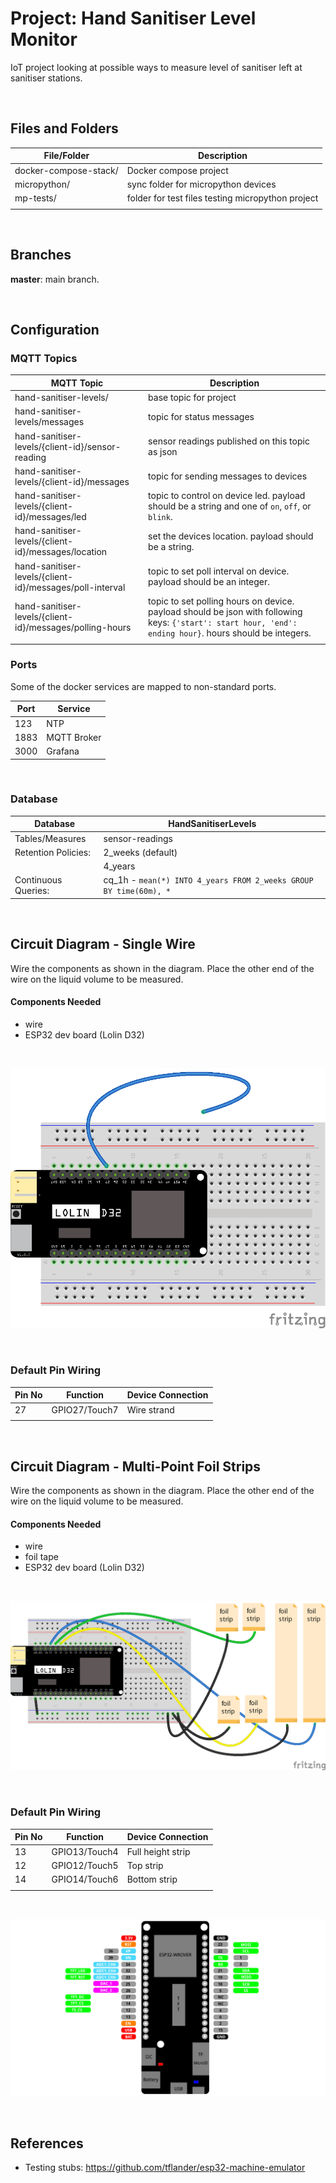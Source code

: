 # Project: Hand Sanitiser Level Monitor 

IoT project looking at possible ways to measure level of sanitiser left at sanitiser stations. 

<br>

## Files and Folders

| File/Folder | Description |
|--- | --- |
| docker-compose-stack/ | Docker compose project |
| micropython/ | sync folder for micropython devices |
| mp-tests/ | folder for test files testing micropython project |
|  |  |

<br>

## Branches

**master**: main branch.  

<br>

## Configuration

### MQTT Topics

| MQTT Topic | Description |
| --- | --- |
| hand-sanitiser-levels/ | base topic for project |
| hand-sanitiser-levels/messages | topic for status messages |
| hand-sanitiser-levels/{client-id}/sensor-reading | sensor readings published on this topic as json |
| hand-sanitiser-levels/{client-id}/messages | topic for sending messages to devices |
| hand-sanitiser-levels/{client-id}/messages/led | topic to control on device led. payload should be a string and one of `on`, `off`, or `blink`. |
| hand-sanitiser-levels/{client-id}/messages/location | set the devices location. payload should be a string. |
| hand-sanitiser-levels/{client-id}/messages/poll-interval | topic to set poll interval on device. payload should be an integer. |
| hand-sanitiser-levels/{client-id}/messages/polling-hours | topic to set polling hours on device. payload should be json with following keys: `{'start': start hour, 'end': ending hour}`. hours should be integers. |
|  |  |

### Ports

Some of the docker services are mapped to non-standard ports.

| Port | Service |
|---|---|
| 123 | NTP |
| 1883 | MQTT Broker |
| 3000 | Grafana |

<br>

### Database

| Database | HandSanitiserLevels |
|---|---|
| Tables/Measures | sensor-readings |
| Retention Policies: | 2_weeks (default) |
|  | 4_years |
| Continuous Queries: | cq_1h - `mean(*) INTO 4_years FROM 2_weeks GROUP BY time(60m), *` |

<br>

## Circuit Diagram - Single Wire
Wire the components as shown in the diagram. Place the other end of the wire on the liquid volume to be measured.

<!-- ![circuit diagram](assets/###-circuit-diagram_schem.svg) -->

#### Components Needed
* wire
* ESP32 dev board (Lolin D32)

<br />

![breadboard diagram](assets/lolin-d32-wire-capacitance-circuit-diagram_bb.png)

<br />

### Default Pin Wiring

| Pin No | Function | Device Connection |
| --- | --- | --- |
| 27 | GPIO27/Touch7 | Wire strand |
|  |  |  |

<br />

## Circuit Diagram - Multi-Point Foil Strips
Wire the components as shown in the diagram. Place the other end of the wire on the liquid volume to be measured.

<!-- ![circuit diagram](assets/###-circuit-diagram_schem.svg) -->

#### Components Needed
* wire
* foil tape
* ESP32 dev board (Lolin D32)


<br />

![breadboard diagram](assets/lolin-d32-multi-point-capacitance-circuit-diagram_bb.png)

<br />

### Default Pin Wiring

| Pin No | Function | Device Connection |
| --- | --- | --- |
| 13 | GPIO13/Touch4 | Full height strip |
| 12 | GPIO12/Touch5 | Top strip |
| 14 | GPIO14/Touch6 | Bottom strip |
|  |  |  |

<br />

![pin diagram](assets/d32_pro_v2-pinout.jpg)


<br />

## References

- Testing stubs: https://github.com/tflander/esp32-machine-emulator
